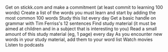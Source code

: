 Get on stickk.com and make a commitment (at least commit to learning 100 words)
Create a list of the words you must learn and start by adding the most common 100 words
Study this list every day
Get a basic handle on grammar with Tim Ferriss's 12 sentences
Find study material (it must be aimed at children and in a subject that is interesting to you)
Read a small amount of this study material (eg, 1 page) every day
As you encounter new words in your study material, add them to your word list
Watch movies
Listen to podcasts

